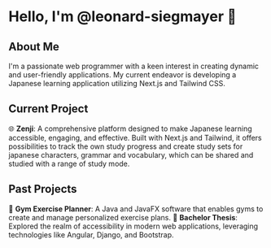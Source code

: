 # Hello, I'm @leonard-siegmayer 👋

## About Me
I'm a passionate web programmer with a keen interest in creating dynamic and user-friendly applications. My current endeavor is developing a Japanese learning application utilizing Next.js and Tailwind CSS.

## Current Project
🌐 **Zenji**: A comprehensive platform designed to make Japanese learning accessible, engaging, and effective. Built with Next.js and Tailwind, it offers possibilities to track the own study progress and create study sets for japanese characters, grammar and vocabulary, which can be shared and studied with a range of study mode.

## Past Projects
💪 **Gym Exercise Planner**: A Java and JavaFX software that enables gyms to create and manage personalized exercise plans.
📝 **Bachelor Thesis**: Explored the realm of accessibility in modern web applications, leveraging technologies like Angular, Django, and Bootstrap.

<!---
leonard-siegmayer/leonard-siegmayer is a ✨ special ✨ repository because its `README.md` (this file) appears on your GitHub profile.
You can click the Preview link to take a look at your changes.
--->
